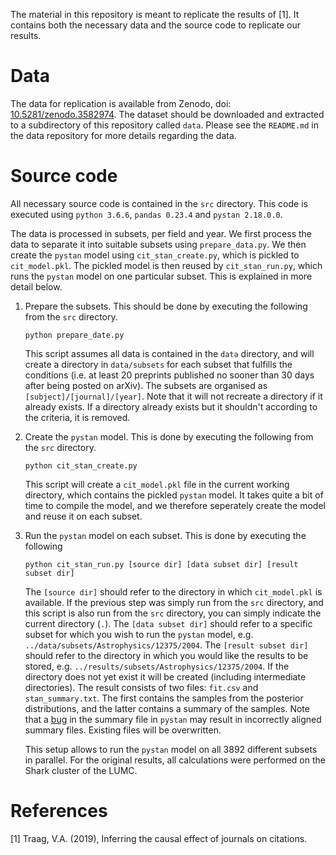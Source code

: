 The material in this repository is meant to replicate the results of [1]. It contains both the necessary data and the source code to replicate our results.

# Data

The data for replication is available from Zenodo, doi: [10.5281/zenodo.3582974](https://dx.doi.org/10.5281/zenodo.3582974). The dataset should be downloaded and extracted to a subdirectory of this repository called `data`. Please see the `README.md` in the data repository for more details regarding the data.

# Source code

All necessary source code is contained in the `src` directory. This code is executed using `python 3.6.6`, `pandas 0.23.4` and `pystan 2.18.0.0`.

The data is processed in subsets, per field and year. We first process the data to separate it into suitable subsets using `prepare_data.py`. We then create the `pystan` model using `cit_stan_create.py`, which is pickled to `cit_model.pkl`. The pickled model is then reused by `cit_stan_run.py`, which runs the `pystan` model on one particular subset. This is explained in more detail below.

1. Prepare the subsets. This should be done by executing the following from the `src` directory.

   ``python prepare_date.py``

   This script assumes all data is contained in the `data` directory, and will create a directory in `data/subsets` for each subset that fulfills the conditions (i.e. at least 20 preprints published no sooner than 30 days after being posted on arXiv). The subsets are organised as `[subject]/[journal]/[year]`.
   Note that it will not recreate a directory if it already exists. If a directory already exists but it shouldn't according to the criteria, it is removed.

2. Create the `pystan` model. This is done by executing the following from the `src` directory.

    ``python cit_stan_create.py``

    This script will create a `cit_model.pkl` file in the current working directory, which contains the pickled `pystan` model. It takes quite a bit of time to compile the model, and we therefore seperately create the model and reuse it on each subset.

3. Run the `pystan` model on each subset. This is done by executing the following

   ``python cit_stan_run.py [source dir] [data subset dir] [result subset dir]``

   The `[source dir]` should refer to the directory in which `cit_model.pkl` is available. If the previous step was simply run from the `src` directory, and this script is also run from the `src` directory, you can simply indicate the current directory (`.`). The `[data subset dir]` should refer to a specific subset for which you wish to run the `pystan` model, e.g. `../data/subsets/Astrophysics/12375/2004`. The `[result subset dir]` should refer to the directory in which you would like the results to be stored, e.g. `../results/subsets/Astrophysics/12375/2004`. If the directory does not yet exist it will be created (including intermediate directories). The result consists of two files: `fit.csv` and `stan_summary.txt`. The first contains the samples from the posterior distributions, and the latter contains a summary of the samples. Note that a [bug](https://github.com/stan-dev/pystan/issues/429) in the summary file in `pystan` may result in incorrectly aligned summary files. Existing files will be overwritten.

   This setup allows to run the `pystan` model on all 3892 different subsets in parallel. For the original results, all calculations were performed on the Shark cluster of the LUMC.

# References

[1] Traag, V.A. (2019), Inferring the causal effect of journals on citations.